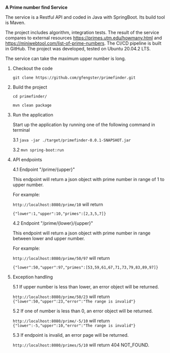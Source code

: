 **A Prime number find Service**

The service is a Restful API and coded in Java with SpringBoot. Its build tool is Maven.

The project includes algorithm, integration tests. The result of the service compares to external resources https://primes.utm.edu/howmany.html and https://miniwebtool.com/list-of-prime-numbers. The CI/CD pipeline is built in GitHub. The project was developed, tested on Ubuntu 20.04.2 LTS.

The service can take the maximum upper number is long. 

1. Checkout the code

   `git clone https://github.com/gfengster/primefinder.git` 

2. Build the project

   `cd primefinder/`

   `mvn clean package`

3. Run the application

   Start up the application by running one of the following command in terminal

   3.1 `java -jar ./target/primefinder-0.0.1-SNAPSHOT.jar`

   3.2 `mvn spring-boot:run`

4. API endpoints

   4.1 Endpoint "/prime/{upper}"

   This endpoint will return a json object with prime number in range of 1 to upper number.<br>

   For example:<br>

   `http://localhost:8080/prime/10`  will return<br>

   `{"lower":1,"upper":10,"primes":[2,3,5,7]}`

   4.2 Endpoint "/prime/{lower}/{upper}"

   This endpoint will return a json object with prime number in range between lower and upper number.<br>

   For example:

   `http://localhost:8080/prime/50/97` will return<br>

   `{"lower":50,"upper":97,"primes":[53,59,61,67,71,73,79,83,89,97]}`

5. Exception handling

   5.1 If upper number is less than lower, an error object will be returned.
   
   `http://localhost:8080/prime/50/23` will return<br>
   `{"lower":50,"upper":23,"error":"The range is invalid"}`

   5.2 If one of number is less than 0, an error object will be returned.
   
   `http://localhost:8080/prime/-5/10` will return<br>
   `{"lower":-5,"upper":10,"error":"The range is invalid"}`

   5.3 If endpoint is invalid, an error page will be returned.
   
   `http://localhost:8080/primes/5/10` will return 404 NOT_FOUND.

